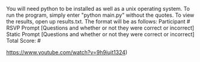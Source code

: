 
You will need python to be installed as well as a unix operating system. To run the program, simply enter "python main.py" without the quotes. To view the results, open up results.txt. The format will be as follows:
Participant #
RSVP Prompt
[Questions and whether or not they were correct or incorrect]
Static Prompt
[Questions and whether or not they were correct or incorrect]
Total Score: #

https://www.youtube.com/watch?v=9h9iujt1324)

